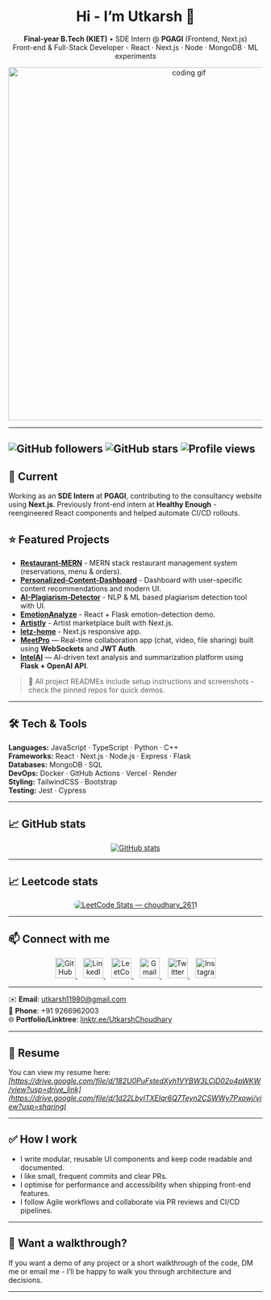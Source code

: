 <div align="center">

# Hi - I’m Utkarsh 👋  
**Final-year B.Tech (KIET)** • SDE Intern @ **PGAGI** (Frontend, Next.js)  
Front-end & Full-Stack Developer - React · Next.js · Node · MongoDB · ML experiments

<img src="https://user-images.githubusercontent.com/74038190/212741999-016fddbd-617a-4448-8042-0ecf907aea25.gif" alt="coding gif" width="700"/>

</div>

---
![GitHub followers](https://img.shields.io/github/followers/Darwingamer01?label=Follow&style=social)
![GitHub stars](https://img.shields.io/github/stars/Darwingamer01?style=social)
![Profile views](https://komarev.com/ghpvc/?username=Darwingamer01&label=Profile%20views&color=0e75b6&style=flat)
---

## 🔭 Current
Working as an **SDE Intern** at **PGAGI**, contributing to the consultancy website using **Next.js**. Previously front-end intern at **Healthy Enough** - reengineered React components and helped automate CI/CD rollouts.

## ⭐ Featured Projects

- **[Restaurant-MERN](https://github.com/Darwingamer01/Restaurant-MERN)** - MERN stack restaurant management system (reservations, menu & orders).  
- **[Personalized-Content-Dashboard](https://github.com/Darwingamer01/personalized-content-dashboard)** - Dashboard with user-specific content recommendations and modern UI.  
- **[AI-Plagiarism-Detector](https://github.com/Darwingamer01/AI-Plagiarism-Detector)** - NLP & ML based plagiarism detection tool with UI.  
- **[EmotionAnalyze](https://github.com/Darwingamer01/EmotionAnalyze)** - React + Flask emotion-detection demo.  
- **[Artistly](https://github.com/Darwingamer01/Artistly)** - Artist marketplace built with Next.js.  
- **[letz-home](https://github.com/Darwingamer01/letz-home)** - Next.js responsive app.
- **[MeetPro](https://github.com/Darwingamer01/meetPro)** — Real-time collaboration app (chat, video, file sharing) built using **WebSockets** and **JWT Auth**.  
- **[IntelAI](https://github.com/Darwingamer01/intelai)** — AI-driven text analysis and summarization platform using **Flask + OpenAI API**.

> 🔗 All project READMEs include setup instructions and screenshots - check the pinned repos for quick demos.

---

## 🛠️ Tech & Tools
**Languages:** JavaScript · TypeScript · Python · C++  
**Frameworks:** React · Next.js · Node.js · Express · Flask  
**Databases:** MongoDB · SQL  
**DevOps:** Docker · GitHub Actions · Vercel · Render  
**Styling:** TailwindCSS · Bootstrap  
**Testing:** Jest · Cypress 

---

## 📈 GitHub stats
<div align="center">
  <a href="https://github.com/Darwingamer01">
    <img src="https://github-readme-stats.vercel.app/api?username=Darwingamer01&show_icons=true&count_private=true&line_height=24"
         alt="GitHub stats"
         style="max-width:100%;height:auto;" />
  </a>
</div>

---

## 📈 Leetcode stats
<div align="center">
  <a href="https://leetcode.com/u/choudhary_2611/" target="_blank" rel="noopener noreferrer">
    <img src="https://leetcard.jacoblin.cool/choudhary_2611?theme=dark&font=baloo&ext=heatmap"
         alt="LeetCode Stats — choudhary_2611"
         style="max-width:100%;height:auto;border-radius:8px;" />
  </a>
</div>

---

## 📫 Connect with me  

<div align="center">

<a href="https://github.com/Darwingamer01" target="_blank">
  <img src="https://cdn.jsdelivr.net/gh/devicons/devicon/icons/github/github-original.svg" alt="GitHub" width="40" height="40"/>
</a>
&nbsp;&nbsp;
<a href="https://www.linkedin.com/in/utkarsh-choudhary-999965289/" target="_blank">
  <img src="https://cdn.jsdelivr.net/gh/devicons/devicon/icons/linkedin/linkedin-original.svg" alt="LinkedIn" width="40" height="40"/>
</a>
&nbsp;&nbsp;
<a href="https://leetcode.com/u/choudhary_2611/" target="_blank">
  <img src="https://upload.wikimedia.org/wikipedia/commons/8/8e/LeetCode_Logo_1.png" alt="LeetCode" width="40" height="40"/>
</a>
&nbsp;&nbsp;
<a href="mailto:utkarsh11980@gmail.com">
  <img src="https://img.icons8.com/color/48/000000/gmail--v1.png" alt="Gmail" width="40" height="40"/>
</a>
&nbsp;&nbsp;
<a href="https://x.com/UChoudhary85651" target="_blank">
  <img src="https://cdn.jsdelivr.net/gh/devicons/devicon/icons/twitter/twitter-original.svg" alt="Twitter" width="40" height="40"/>
</a>
&nbsp;&nbsp;
<a href="https://www.instagram.com/utkarsh_choudhary_03/" target="_blank">
  <img src="https://img.icons8.com/fluency/48/000000/instagram-new.png" alt="Instagram" width="40" height="40"/>
</a>

</div>

---

✉️ **Email**: utkarsh11980@gmail.com  
📱 **Phone**: +91 9266962003  
🌐 **Portfolio/Linktree**: [linktr.ee/UtkarshChoudhary](https://linktr.ee/UtkarshChoudhary)

---

## 📄 Resume
You can view my resume here: *[https://drive.google.com/file/d/182U0PuFstedXyh1VYBW3LCjD02o4pWKW/view?usp=drive_link](https://drive.google.com/file/d/1d22LbyITXEIar6Q7Teyn2CSWWy7Pxowj/view?usp=sharing)*  

---

## ✅ How I work
- I write modular, reusable UI components and keep code readable and documented.  
- I like small, frequent commits and clear PRs.  
- I optimise for performance and accessibility when shipping front-end features.  
- I follow Agile workflows and collaborate via PR reviews and CI/CD pipelines.

---

## 🎯 Want a walkthrough?
If you want a demo of any project or a short walkthrough of the code, DM me or email me - I’ll be happy to walk you through architecture and decisions.

---

